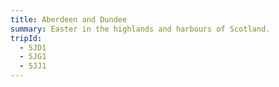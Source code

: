 ```yaml
---
title: Aberdeen and Dundee
summary: Easter in the highlands and harbours of Scotland.
tripId:
  - 5JD1
  - 5JG1
  - 5JJ1
---
```

